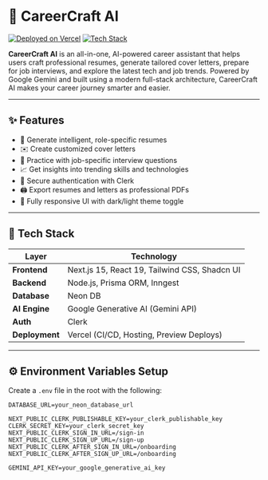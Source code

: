 # 🚀 CareerCraft AI

[![Deployed on Vercel](https://img.shields.io/badge/Live%20App-Vercel-000?logo=vercel&logoColor=white)](https://career-craft-ai-one.vercel.app)
[![Tech Stack](https://img.shields.io/badge/Stack-Next.js%20%7C%20Tailwind%20%7C%20Prisma%20%7C%20Clerk%20%7C%20Gemini-000?logo=stackshare&logoColor=white)](#tech-stack)

**CareerCraft AI** is an all-in-one, AI-powered career assistant that helps users craft professional resumes, generate tailored cover letters, prepare for job interviews, and explore the latest tech and job trends. Powered by Google Gemini and built using a modern full-stack architecture, CareerCraft AI makes your career journey smarter and easier.

---

## ✨ Features

- 🧠 Generate intelligent, role-specific resumes  
- ✉️ Create customized cover letters  
- 🎤 Practice with job-specific interview questions  
- 📈 Get insights into trending skills and technologies  
- 🔐 Secure authentication with Clerk  
- 🖨️ Export resumes and letters as professional PDFs  
- 🌙 Fully responsive UI with dark/light theme toggle  

---

## 🧰 Tech Stack

| Layer         | Technology                                      |
|--------------|--------------------------------------------------|
| **Frontend**  | Next.js 15, React 19, Tailwind CSS, Shadcn UI   |
| **Backend**   | Node.js, Prisma ORM, Inngest                    |
| **Database**  | Neon DB                                         |
| **AI Engine** | Google Generative AI (Gemini API)               |
| **Auth**      | Clerk                                           |
| **Deployment**| Vercel (CI/CD, Hosting, Preview Deploys)        |

---

## ⚙️ Environment Variables Setup

Create a `.env` file in the root with the following:

```env
DATABASE_URL=your_neon_database_url

NEXT_PUBLIC_CLERK_PUBLISHABLE_KEY=your_clerk_publishable_key
CLERK_SECRET_KEY=your_clerk_secret_key
NEXT_PUBLIC_CLERK_SIGN_IN_URL=/sign-in
NEXT_PUBLIC_CLERK_SIGN_UP_URL=/sign-up
NEXT_PUBLIC_CLERK_AFTER_SIGN_IN_URL=/onboarding
NEXT_PUBLIC_CLERK_AFTER_SIGN_UP_URL=/onboarding

GEMINI_API_KEY=your_google_generative_ai_key
